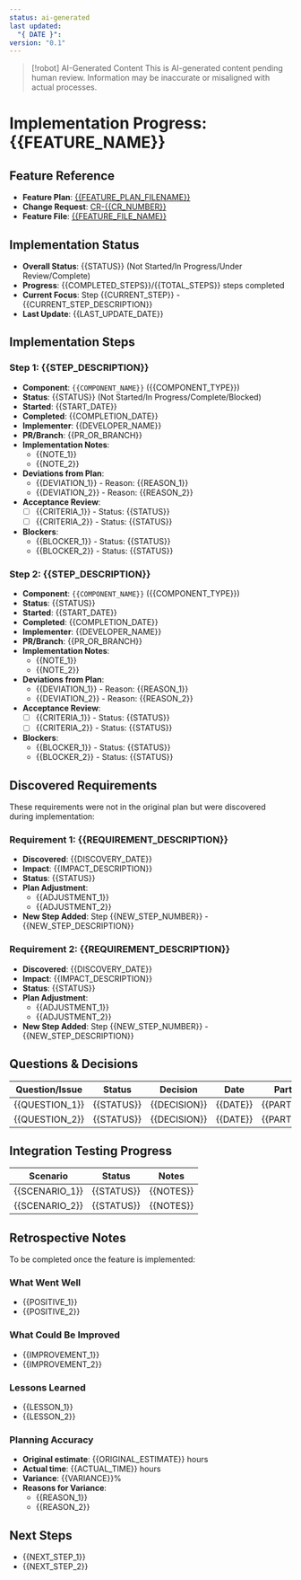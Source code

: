 ```yaml
---
status: ai-generated
last updated:
  "{ DATE }": 
version: "0.1"
---
```

> [!robot] AI-Generated Content
> This is AI-generated content pending human review. Information may be inaccurate or misaligned with actual processes.
# Implementation Progress: {{FEATURE_NAME}}

## Feature Reference
- **Feature Plan**: [{{FEATURE_PLAN_FILENAME}}](./{{FEATURE_PLAN_FILENAME}}.md)
- **Change Request**: [CR-{{CR_NUMBER}}](../change-requests/{{CR_NUMBER}}.md)
- **Feature File**: [{{FEATURE_FILE_NAME}}](../features/{{FEATURE_FILE_NAME}}.feature)

## Implementation Status
- **Overall Status**: {{STATUS}} (Not Started/In Progress/Under Review/Complete)
- **Progress**: {{COMPLETED_STEPS}}/{{TOTAL_STEPS}} steps completed
- **Current Focus**: Step {{CURRENT_STEP}} - {{CURRENT_STEP_DESCRIPTION}}
- **Last Update**: {{LAST_UPDATE_DATE}}

## Implementation Steps

### Step 1: {{STEP_DESCRIPTION}}
- **Component**: `{{COMPONENT_NAME}}` ({{COMPONENT_TYPE}})
- **Status**: {{STATUS}} (Not Started/In Progress/Complete/Blocked)
- **Started**: {{START_DATE}}
- **Completed**: {{COMPLETION_DATE}}
- **Implementer**: {{DEVELOPER_NAME}}
- **PR/Branch**: {{PR_OR_BRANCH}}
- **Implementation Notes**:
  - {{NOTE_1}}
  - {{NOTE_2}}
- **Deviations from Plan**:
  - {{DEVIATION_1}} - Reason: {{REASON_1}}
  - {{DEVIATION_2}} - Reason: {{REASON_2}}
- **Acceptance Review**:
  - [ ] {{CRITERIA_1}} - Status: {{STATUS}}
  - [ ] {{CRITERIA_2}} - Status: {{STATUS}}
- **Blockers**:
  - {{BLOCKER_1}} - Status: {{STATUS}}
  - {{BLOCKER_2}} - Status: {{STATUS}}

### Step 2: {{STEP_DESCRIPTION}}
- **Component**: `{{COMPONENT_NAME}}` ({{COMPONENT_TYPE}})
- **Status**: {{STATUS}}
- **Started**: {{START_DATE}}
- **Completed**: {{COMPLETION_DATE}}
- **Implementer**: {{DEVELOPER_NAME}}
- **PR/Branch**: {{PR_OR_BRANCH}}
- **Implementation Notes**:
  - {{NOTE_1}}
  - {{NOTE_2}}
- **Deviations from Plan**:
  - {{DEVIATION_1}} - Reason: {{REASON_1}}
  - {{DEVIATION_2}} - Reason: {{REASON_2}}
- **Acceptance Review**:
  - [ ] {{CRITERIA_1}} - Status: {{STATUS}}
  - [ ] {{CRITERIA_2}} - Status: {{STATUS}}
- **Blockers**:
  - {{BLOCKER_1}} - Status: {{STATUS}}
  - {{BLOCKER_2}} - Status: {{STATUS}}

<!-- Add more steps as needed -->

## Discovered Requirements
These requirements were not in the original plan but were discovered during implementation:

### Requirement 1: {{REQUIREMENT_DESCRIPTION}}
- **Discovered**: {{DISCOVERY_DATE}}
- **Impact**: {{IMPACT_DESCRIPTION}}
- **Status**: {{STATUS}}
- **Plan Adjustment**:
  - {{ADJUSTMENT_1}}
  - {{ADJUSTMENT_2}}
- **New Step Added**: Step {{NEW_STEP_NUMBER}} - {{NEW_STEP_DESCRIPTION}}

### Requirement 2: {{REQUIREMENT_DESCRIPTION}}
- **Discovered**: {{DISCOVERY_DATE}}
- **Impact**: {{IMPACT_DESCRIPTION}}
- **Status**: {{STATUS}}
- **Plan Adjustment**:
  - {{ADJUSTMENT_1}}
  - {{ADJUSTMENT_2}}
- **New Step Added**: Step {{NEW_STEP_NUMBER}} - {{NEW_STEP_DESCRIPTION}}

## Questions & Decisions
| Question/Issue | Status | Decision | Date | Participants |
|----------------|--------|----------|------|-------------|
| {{QUESTION_1}} | {{STATUS}} | {{DECISION}} | {{DATE}} | {{PARTICIPANTS}} |
| {{QUESTION_2}} | {{STATUS}} | {{DECISION}} | {{DATE}} | {{PARTICIPANTS}} |

## Integration Testing Progress
| Scenario | Status | Notes |
|----------|--------|-------|
| {{SCENARIO_1}} | {{STATUS}} | {{NOTES}} |
| {{SCENARIO_2}} | {{STATUS}} | {{NOTES}} |

## Retrospective Notes
To be completed once the feature is implemented:

### What Went Well
- {{POSITIVE_1}}
- {{POSITIVE_2}}

### What Could Be Improved
- {{IMPROVEMENT_1}}
- {{IMPROVEMENT_2}}

### Lessons Learned
- {{LESSON_1}}
- {{LESSON_2}}

### Planning Accuracy
- **Original estimate**: {{ORIGINAL_ESTIMATE}} hours
- **Actual time**: {{ACTUAL_TIME}} hours
- **Variance**: {{VARIANCE}}%
- **Reasons for Variance**:
  - {{REASON_1}}
  - {{REASON_2}}

## Next Steps
- {{NEXT_STEP_1}}
- {{NEXT_STEP_2}}